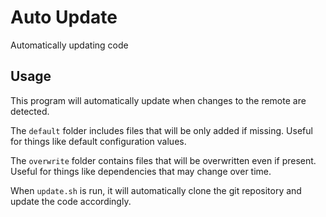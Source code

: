 # Auto Update

Automatically updating code

## Usage

This program will automatically update when changes to the remote are detected.

The `default` folder includes files that will be only added if missing. Useful for things like default configuration values.

The `overwrite` folder contains files that will be overwritten even if present. Useful for things like dependencies that may change over time.

When `update.sh` is run, it will automatically clone the git repository and update the code accordingly.
